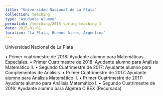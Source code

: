 ```yaml
---
title: "Universidad Nacional de La Plata"
collection: teaching
type: "Ayudante Alumno"
permalink: /teaching/2015-spring-teaching-1
date: 2015-01-01
location: "La Plata, Buenos Aires, Argentina"
---
```


Universidad Nacional de La Plata

• Primer cuatrimestre de 2018: Ayudante alumno para Matemáticas Especiales.
• Primer Cuatrimestre de 2018: Ayudante alumno para Análisis Matemático II.
• Segundo Cuatrimestre de 2017: Ayudante alumno para Complementos de Análisis.
• Primer Cuatrimestre de 2017: Ayudante alumno para Análisis Matemático II.
• Primer Cuatrimestre de 2017: Ayudante alumno para Análisis Matemático I.
• Segundo Cuatrimestre de 2016: Ayudante alumno para Álgebra CIBEX (Recursada)